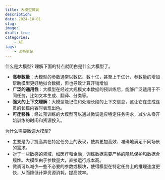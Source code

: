 ```yaml
---
title: 大模型微调
description: 
date: 2024-10-01
slug: 
image: 
draft: true
categories:
    - AI
tags:
    - 读书笔记
---
```




什么是大模型?  理解下面的特点就明白是什么大模型了。

+ **高参数量**：大模型的参数通常以数亿、数十亿，甚至上千亿计，参数量的增加帮助模型更好地拟合数据，但也导致计算开销增加
+ **广泛的通用性**：大模型在经过大规模文本数据的预训练后，能够广泛适用于不同任务，比如文本生成、翻译、分类等。
+ **强大的上下文理解**：大模型能记住和处理长段的上下文信息，这让它在生成连贯的长篇内容时表现出色。
+ **可迁移性**：经过预训练的大模型可以通过微调适应特定任务需求，减少从零开始训练的时间和资源投入。

为什么需要微调大模型?

+ 主要是为了提高其在特定任务上的表现，使其更加高效、准确地满足不同场景的需求。
+ 对于一些敏感的领域，如医疗和金融，训练数据需要严格的隐私保护和数据合规性。大模型由于参数量大，直接运行成本高。
+ 微调可以减少一些不必要的参数或模块，使得模型在特定任务上的推理速度更快，从而降低计算资源消耗，提高效率。